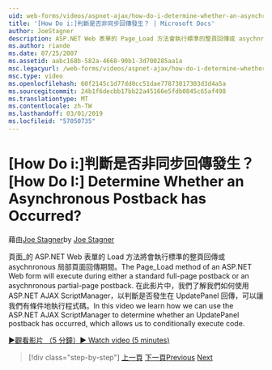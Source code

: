 ```yaml
---
uid: web-forms/videos/aspnet-ajax/how-do-i-determine-whether-an-asynchronous-postback-has-occurred
title: '[How Do i:]判斷是否非同步回傳發生？ | Microsoft Docs'
author: JoeStagner
description: ASP.NET Web 表單的 Page_Load 方法會執行標準的整頁回傳或 asychnronous 局部頁面回傳期間。 在這段影片...
ms.author: riande
ms.date: 07/25/2007
ms.assetid: aabc168b-582a-4668-90b1-3d700285aa1a
msc.legacyurl: /web-forms/videos/aspnet-ajax/how-do-i-determine-whether-an-asynchronous-postback-has-occurred
msc.type: video
ms.openlocfilehash: 60f2145c1d77dd0cc51dae77873017303d3d4a5a
ms.sourcegitcommit: 24b1f6decbb17bb22a45166e5fdb0845c65af498
ms.translationtype: MT
ms.contentlocale: zh-TW
ms.lasthandoff: 03/01/2019
ms.locfileid: "57050735"
---
```

<a name="how-do-i-determine-whether-an-asynchronous-postback-has-occurred"></a><span data-ttu-id="19e47-105">[How Do i:]判斷是否非同步回傳發生？</span><span class="sxs-lookup"><span data-stu-id="19e47-105">[How Do I:] Determine Whether an Asynchronous Postback has Occurred?</span></span>
====================
<span data-ttu-id="19e47-106">藉由[Joe Stagner](https://github.com/JoeStagner)</span><span class="sxs-lookup"><span data-stu-id="19e47-106">by [Joe Stagner](https://github.com/JoeStagner)</span></span>

<span data-ttu-id="19e47-107">頁面\_的 ASP.NET Web 表單的 Load 方法將會執行標準的整頁回傳或 asychnronous 局部頁面回傳期間。</span><span class="sxs-lookup"><span data-stu-id="19e47-107">The Page\_Load method of an ASP.NET Web form will execute during either a standard full-page postback or an asychnronous partial-page postback.</span></span> <span data-ttu-id="19e47-108">在此影片中，我們了解我們如何使用 ASP.NET AJAX ScriptManager，以判斷是否發生在 UpdatePanel 回傳，可以讓我們有條件地執行程式碼。</span><span class="sxs-lookup"><span data-stu-id="19e47-108">In this video we learn how we can use the ASP.NET AJAX ScriptManager to determine whether an UpdatePanel postback has occurred, which allows us to conditionally execute code.</span></span>

[<span data-ttu-id="19e47-109">&#9654;觀看影片 （5 分鐘）</span><span class="sxs-lookup"><span data-stu-id="19e47-109">&#9654; Watch video (5 minutes)</span></span>](https://channel9.msdn.com/Blogs/ASP-NET-Site-Videos/how-do-i-determine-whether-an-asynchronous-postback-has-occurred)

> [!div class="step-by-step"]
> <span data-ttu-id="19e47-110">[上一頁](how-do-i-use-javascript-to-refresh-an-aspnet-ajax-updatepanel.md)
> [下一頁](how-do-i-use-the-conditional-updatemode-of-the-updatepanel.md)</span><span class="sxs-lookup"><span data-stu-id="19e47-110">[Previous](how-do-i-use-javascript-to-refresh-an-aspnet-ajax-updatepanel.md)
[Next](how-do-i-use-the-conditional-updatemode-of-the-updatepanel.md)</span></span>

